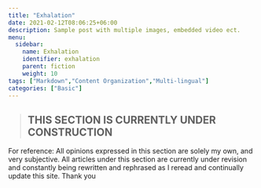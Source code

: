 ```yaml
---
title: "Exhalation"
date: 2021-02-12T08:06:25+06:00
description: Sample post with multiple images, embedded video ect.
menu:
  sidebar:
    name: Exhalation
    identifier: exhalation
    parent: fiction
    weight: 10
tags: ["Markdown","Content Organization","Multi-lingual"]
categories: ["Basic"]
---
```

>##       THIS SECTION IS CURRENTLY UNDER CONSTRUCTION

For reference: All opinions expressed in this section are solely my own, and very subjective. All articles under this section are currently under revision and constantly being rewritten and rephrased as I reread and continually update this site. Thank you
